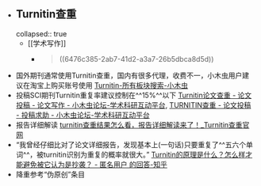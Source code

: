 - ## Turnitin查重
  collapsed:: true
	- [[学术写作]]
		- >((6476c385-2ab7-41d2-a3a7-26b5dbca8d5d))
- 国外期刊通常使用Turnitin查重，国内有很多代理，收费不一，小木虫用户建议在淘宝上购买账号使用 [Turnitin-所有板块搜索-小木虫](http://muchong.com/bbs/search.php?wd=Turnitin&fid=0&search_type=&adfilter=0&order=2)
- 投稿SCI期刊Turnitin重复率建议控制在^^15%^^以下 [Turnitin论文查重 - 论文投稿 - 论文写作 - 小木虫论坛-学术科研互动平台](http://muchong.com/t-12518689-1), [TURNITIN查重 - 论文投稿 - 投稿求助 - 小木虫论坛-学术科研互动平台](http://muchong.com/t-10983857-1)
- 报告详细解读 [turnitin查重结果怎么看，报告详细解读来了！_Turnitin查重官网](https://www.turnitincn.com.cn/news/476.html)
- “我曾经仔细比对了论文详细报告，发现基本上(一句话)只要重复了^^五六个单词^^，被turnitin识别为重复的概率就很大。” [Turnitin的原理是什么？怎么样才能避免被它认为是抄袭？ - 匿名用户 的回答-知乎](https://www.zhihu.com/question/23379816/answer/343356031)
- 降重参考“伪原创”条目